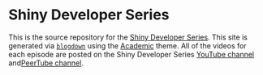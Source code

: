 # Shiny Developer Series

This is the source repository for the [Shiny Developer Series](https://shinydevseries.com). This site is generated via [`blogdown`](https://github.com/rstudio/blogdown) using the [Academic](https://themes.gohugo.io/academic/) theme.  All of the videos for each episode are posted on the Shiny Developer Series [YouTube channel](https://www.youtube.com/channel/UCwQ7lkY6YWzZjT807Itbvtw) and[PeerTube channel](https://peertube.linuxrocks.online/video-channels/shiny_dev_series/videos).
